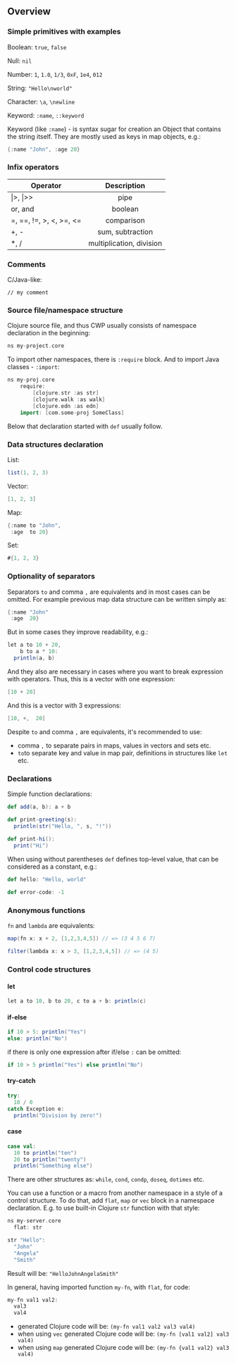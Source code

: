 ## Overview

### Simple primitives with examples

Boolean: `true`, `false`

Null: `nil`

Number: `1`, `1.0`, `1/3`, `0xF`, `1e4`, `012`

String: `"Hello\nworld"`

Character: `\a`, `\newline`

Keyword: `:name`, `::keyword`

Keyword (like `:name`) - is syntax sugar for creation an Object that contains the string itself. 
They are mostly used as keys in map objects, e.g.: 
```scala
{:name "John", :age 20}
```

### Infix operators

| Operator                |       Description        |   
|-------------------------|:------------------------:|
| \|>,  \|>>              |           pipe           |
| or, and                 |         boolean          |
| =, ==, !=, >, <, >=, <= |        comparison        |
| +, -                    |     sum, subtraction     |
| *, /                    | multiplication, division |


### Comments
C/Java-like:
```
// my comment
```


### Source file/namespace structure

Clojure source file, and thus CWP usually consists of namespace declaration in the beginning:

```scala
ns my-project.core
```
To import other namespaces, there is `:require` block. And to import Java classes - `:import`:
```scala
ns my-proj.core
    require:
        [clojure.str :as str]
        [clojure.walk :as walk]
        [clojure.edn :as edn]
    import: [com.some-proj SomeClass]
```
Below that declaration started with `def` usually follow.


### Data structures declaration
List:
```scala 
list(1, 2, 3)
```

Vector:
```scala
[1, 2, 3]
```

Map:
```scala
{:name to "John",
 :age  to 20}
```

Set:
```scala 
#{1, 2, 3}
```

### Optionality of separators
Separators `to` and comma `,` are equivalents and in most cases can be omitted.
For example previous map data structure can be written simply as:
```scala 
{:name "John" 
 :age  20}
```
But in some cases they improve readability, e.g.:
```scala
let a to 10 + 20,
    b to a * 10:
  println(a, b)
```

And they also are necessary in cases where you want to break expression with operators.
Thus, this is a vector with one expression:
```scala
[10 + 20]
```
And this is a vector with 3 expressions:
```scala
[10, +,  20]
```
Despite `to` and comma `,` are equivalents, it's recommended to use:
* comma `,` to separate pairs in maps, values in vectors and sets etc.
* `to`to separate key and value in map pair, definitions in structures like `let` etc.

### Declarations
Simple function declarations:
```scala
def add(a, b): a + b

def print-greeting(s): 
  println(str("Hello, ", s, "!"))
    
def print-hi(): 
  print("Hi")      
```
When using without parentheses `def` defines top-level value, that can be considered as a constant, e.g.:

```scala
def hello: "Hello, world"

def error-code: -1
```
### Anonymous functions
`fn` and `lambda` are equivalents:
```scala 
map(fn x: x + 2, [1,2,3,4,5]) // => (3 4 5 6 7)

filter(lambda x: x > 3, [1,2,3,4,5]) // => (4 5)
```



### Control code structures

#### let
```scala
let a to 10, b to 20, c to a + b: println(c)
```

#### if-else
```scala
if 10 > 5: println("Yes")
else: println("No")
```
if there is only one expression after if/else `:` can be omitted:
```scala
if 10 > 5 println("Yes") else println("No")
```

#### try-catch
```scala 
try:
  10 / 0
catch Exception e: 
  println("Division by zero!")
```

#### case
```scala
case val:
  10 to println("ten")
  20 to println("twenty")
  println("Something else")
```

There are other structures as: `while`, `cond`, `condp`, `doseq`, `dotimes` etc.

You can use a function or a macro from another namespace in a style of a control structure.
To do that, add `flat`, `map` or `vec` block in a namespace declaration.
E.g. to use built-in Clojure `str` function with that style:

```scala
ns my-server.core
  flat: str

str "Hello":
  "John"
  "Angela"
  "Smith"  
```
Result will be: `"HelloJohnAngelaSmith"`

In general, having imported function `my-fn`, with `flat`, for code:
```scala
my-fn val1 val2:
  val3
  val4
```
* generated Clojure code will be:  `(my-fn val1 val2 val3 val4)`
* when using `vec` generated Clojure code will be: `(my-fn [val1 val2] val3 val4)`
* when using `map` generated Clojure code will be: `(my-fn {val1 val2} val3 val4)`